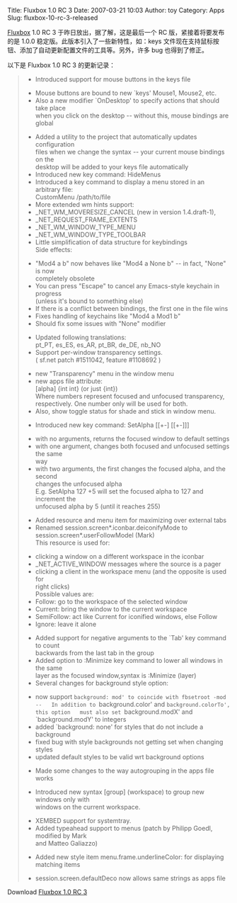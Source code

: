 Title: Fluxbox 1.0 RC 3
Date: 2007-03-21 10:03
Author: toy
Category: Apps
Slug: fluxbox-10-rc-3-released

[Fluxbox](http://www.fluxbox.org/) 1.0 RC 3
于昨日放出，据了解，这是最后一个 RC 版，紧接着将要发布的是 1.0.0
稳定版。此版本引入了一些新特性，如：keys
文件现在支持鼠标按钮、添加了自动更新配置文件的工具等。另外，许多 bug
也得到了修正。

以下是 Fluxbox 1.0 RC 3 的更新记录：

> * Introduced support for mouse buttons in the keys file  
>  - Mouse buttons are bound to new `keys' Mouse1, Mouse2, etc.  
>  - Also a new modifier `OnDesktop' to specify actions that should
> take place  
>  when you click on the desktop -- without this, mouse bindings are
> global  
>  * Added a utility to the project that automatically updates
> configuration  
>  files when we change the syntax -- your current mouse bindings on
> the  
>  desktop will be added to your keys file automatically  
>  * Introduced new key command: HideMenus  
>  * Introduced a key command to display a menu stored in an arbitrary
> file:  
>  CustomMenu /path/to/file  
>  * More extended wm hints support:  
>  * \_NET\_WM\_MOVERESIZE\_CANCEL (new in version 1.4.draft-1),  
>  * \_NET\_REQUEST\_FRAME\_EXTENTS  
>  * \_NET\_WM\_WINDOW\_TYPE\_MENU  
>  * \_NET\_WM\_WINDOW\_TYPE\_TOOLBAR  
>  * Little simplification of data structure for keybindings  
>  Side effects:  
>  - "Mod4 a b" now behaves like "Mod4 a None b" -- in fact, "None" is
> now  
>  completely obsolete  
>  - You can press "Escape" to cancel any Emacs-style keychain in
> progress  
>  (unless it's bound to something else)  
>  - If there is a conflict between bindings, the first one in the file
> wins  
>  - Fixes handling of keychains like "Mod4 a Mod1 b"  
>  - Should fix some issues with "None" modifier  
>  * Updated following translations:  
>  pt\_PT, es\_ES, es\_AR, pt\_BR, de\_DE, nb\_NO  
>  * Support per-window transparency settings.  
>  ( sf.net patch #1511042, feature #1108692 )  
>  - new "Transparency" menu in the window menu  
>  - new apps file attribute:  
>  [alpha] {int int} (or just {int})  
>  Where numbers represent focused and unfocused transparency,  
>  respectively. One number only will be used for both.  
>  - Also, show toggle status for shade and stick in window menu.  
>  * Introduced new key command: SetAlpha [[+-] [[+-]]]  
>  - with no arguments, returns the focused window to default settings  
>  - with one argument, changes both focused and unfocused settings the
> same  
>  way  
>  - with two arguments, the first changes the focused alpha, and the
> second  
>  changes the unfocused alpha  
>  E.g. SetAlpha 127 +5 will set the focused alpha to 127 and increment
> the  
>  unfocused alpha by 5 (until it reaches 255)  
>  * Added resource and menu item for maximizing over external tabs  
>  * Renamed session.screen*.iconbar.deiconifyMode to  
>  session.screen*.userFollowModel (Mark)  
>  This resource is used for:  
>  - clicking a window on a different workspace in the iconbar  
>  - \_NET\_ACTIVE\_WINDOW messages where the source is a pager  
>  - clicking a client in the workspace menu (and the opposite is used
> for  
>  right clicks)  
>  Possible values are:  
>  - Follow: go to the workspace of the selected window  
>  - Current: bring the window to the current workspace  
>  - SemiFollow: act like Current for iconified windows, else Follow  
>  - Ignore: leave it alone  
>  * Added support for negative arguments to the `Tab' key command to
> count  
>  backwards from the last tab in the group  
>  * Added option to :Minimize key command to lower all windows in the
> same  
>  layer as the focused window,syntax is :Minimize (layer)  
>  * Several changes for background style option:  
>  - now support `background: mod' to coincide with fbsetroot -mod --  
>  In addition to `background.color' and `background.colorTo', this
> option  
>  must also set `background.modX' and `background.modY' to integers  
>  - added `background: none' for styles that do not include a
> background  
>  - fixed bug with style backgrounds not getting set when changing
> styles  
>  - updated default styles to be valid wrt background options  
>  * Made some changes to the way autogrouping in the apps file works  
>  - Introduced new syntax [group] (workspace) to group new windows only
> with  
>  windows on the current workspace.  
>  * XEMBED support for systemtray.  
>  * Added typeahead support to menus (patch by Philipp Goedl, modified
> by Mark  
>  and Matteo Galiazzo)  
>  - Added new style item menu.frame.underlineColor: for displaying  
>  matching items  
>  * session.screen.defaultDeco now allows same strings as apps file

Download [Fluxbox 1.0 RC 3](http://www.fluxbox.org/download.php)
